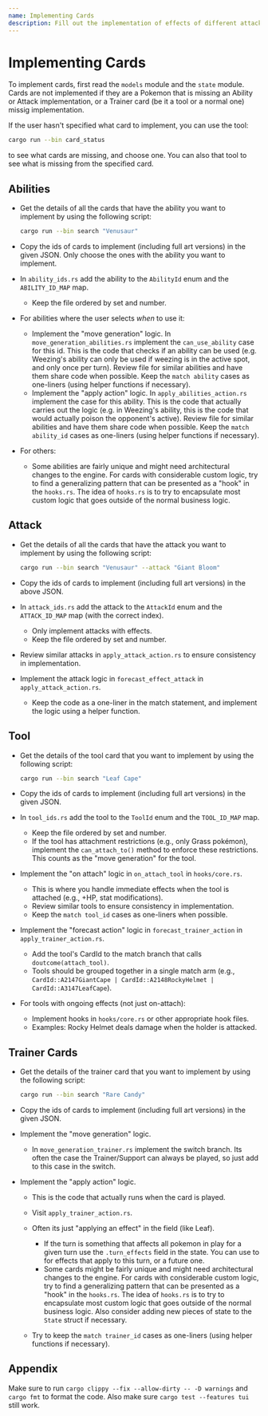 ```yaml
---
name: Implementing Cards
description: Fill out the implementation of effects of different attacks, abilities, and trainer cards in this Pokemon TCG Pocket engine codebase.
---
```


# Implementing Cards

To implement cards, first read the `models` module and the `state` module. Cards
are not implemented if they are a Pokemon that is missing an Ability or Attack implementation,
or a Trainer card (be it a tool or a normal one) missig implementation.

If the user hasn't specified what card to implement, you can use the tool:
  ```bash
  cargo run --bin card_status
  ```
to see what cards are missing, and choose one. You can also that tool
to see what is missing from the specified card.

## Abilities

- Get the details of all the cards that have the ability you want to implement by using the following script:

  ```bash
  cargo run --bin search "Venusaur"
  ```

- Copy the ids of cards to implement (including full art versions) in the given JSON. Only choose the ones with the ability you want to implement.
- In `ability_ids.rs` add the ability to the `AbilityId` enum and the `ABILITY_ID_MAP` map.
  - Keep the file ordered by set and number.
- For abilities where the user selects _when_ to use it:
  - Implement the "move generation" logic. In `move_generation_abilities.rs` implement the `can_use_ability` case for this id.
    This is the code that checks if an ability can be used (e.g. Weezing's ability can only be used if weezing is in the active spot, and only once per turn).
    Review file for similar abilities and have them share code when possible.
    Keep the `match ability` cases as one-liners (using helper functions if necessary).
  - Implement the "apply action" logic. In `apply_abilities_action.rs` implement the case for this ability.
    This is the code that actually carries out the logic (e.g. in Weezing's ability, this is the code that would actually poison the opponent's active).
    Review file for similar abilities and have them share code when possible.
    Keep the `match ability_id` cases as one-liners (using helper functions if necessary).
- For others:
  - Some abilities are fairly unique and might need architectural changes to the engine. For cards with considerable custom logic,
    try to find a generalizing pattern that can be presented as a "hook" in the `hooks.rs`. The idea of `hooks.rs` is to try to encapsulate
    most custom logic that goes outside of the normal business logic.


## Attack

- Get the details of all the cards that have the attack you want to implement by using the following script:

  ```bash
  cargo run --bin search "Venusaur" --attack "Giant Bloom"
  ```

- Copy the ids of cards to implement (including full art versions) in the above JSON.
- In `attack_ids.rs` add the attack to the `AttackId` enum and the `ATTACK_ID_MAP` map (with the correct index).
  - Only implement attacks with effects.
  - Keep the file ordered by set and number.
- Review similar attacks in `apply_attack_action.rs` to ensure consistency in implementation.
- Implement the attack logic in `forecast_effect_attack` in `apply_attack_action.rs`.
  - Keep the code as a one-liner in the match statement, and implement the logic using a helper function.

## Tool

- Get the details of the tool card that you want to implement by using the following script:

  ```bash
  cargo run --bin search "Leaf Cape"
  ```

- Copy the ids of cards to implement (including full art versions) in the given JSON.
- In `tool_ids.rs` add the tool to the `ToolId` enum and the `TOOL_ID_MAP` map.
  - Keep the file ordered by set and number.
  - If the tool has attachment restrictions (e.g., only Grass pokémon), implement the `can_attach_to()` method to enforce these restrictions. This counts as the "move generation" for the tool.
- Implement the "on attach" logic in `on_attach_tool` in `hooks/core.rs`.
  - This is where you handle immediate effects when the tool is attached (e.g., +HP, stat modifications).
  - Review similar tools to ensure consistency in implementation.
  - Keep the `match tool_id` cases as one-liners when possible.
- Implement the "forecast action" logic in `forecast_trainer_action` in `apply_trainer_action.rs`.
  - Add the tool's CardId to the match branch that calls `doutcome(attach_tool)`.
  - Tools should be grouped together in a single match arm (e.g., `CardId::A2147GiantCape | CardId::A2148RockyHelmet | CardId::A3147LeafCape`).
- For tools with ongoing effects (not just on-attach):
  - Implement hooks in `hooks/core.rs` or other appropriate hook files.
  - Examples: Rocky Helmet deals damage when the holder is attacked.

## Trainer Cards

- Get the details of the trainer card that you want to implement by using the following script:

  ```bash
  cargo run --bin search "Rare Candy"
  ```

- Copy the ids of cards to implement (including full art versions) in the given JSON.
- Implement the "move generation" logic.
  - In `move_generation_trainer.rs` implement the switch branch. Its often the case the Trainer/Support can always be played, so just add to this case in the switch.
- Implement the "apply action" logic.

  - This is the code that actually runs when the card is played.
  - Visit `apply_trainer_action.rs`.
  - Often its just "applying an effect" in the field (like Leaf).

    - If the turn is something that affects all pokemon in play for a given turn use
      the `.turn_effects` field in the state. You can use to for effects that apply to
      this turn, or a future one.
    - Some cards might be fairly unique and might need architectural changes to the engine. For cards with considerable custom logic,
      try to find a generalizing pattern that can be presented as a "hook" in the `hooks.rs`. The idea of `hooks.rs` is to try to encapsulate
      most custom logic that goes outside of the normal business logic. Also consider adding new
      pieces of state to the `State` struct if necessary.

  - Try to keep the `match trainer_id` cases as one-liners (using helper functions if necessary).

## Appendix

Make sure to run `cargo clippy --fix --allow-dirty -- -D warnings` and `cargo fmt` to format the code. Also make sure `cargo test --features tui` still work.